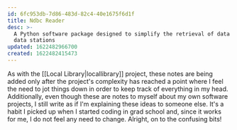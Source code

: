 ```yaml
---
id: 6fc953db-7d86-483d-82c4-40e1675f6d1f
title: Ndbc Reader
desc: >-
  A Python software package designed to simplify the retrieval of data from NDBC
  data stations
updated: 1622482966700
created: 1622482415473
---
```


As with the [[Local Library|locallibrary]] project, these notes are being added only after the project's complexity has reached a point where I feel the need to jot things down in order to keep track of everything in my head.  Additionally, even though these are notes to myself about my own software projects, I still write as if I'm explaining these ideas to someone else.  It's a habit I picked up when I started coding in grad school and, since it works for me, I do not feel any need to change. Alright, on to the confusing bits!

